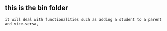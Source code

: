 ## this is the bin folder
```
it will deal with functionalities such as adding a student to a parent and vice-versa,
```
